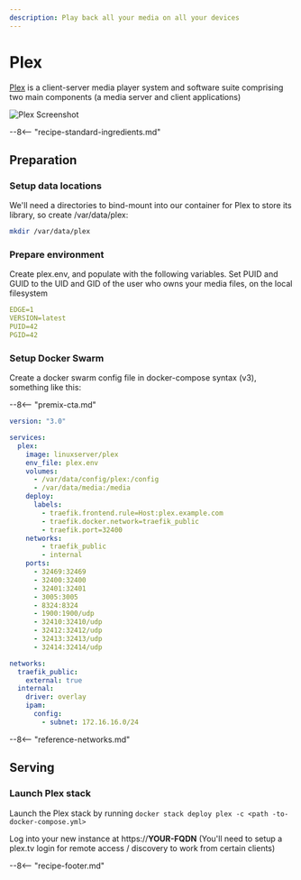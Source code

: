 ```yaml
---
description: Play back all your media on all your devices
---
```


# Plex

[Plex](https://www.plex.tv/) is a client-server media player system and software suite comprising two main components (a media server and client applications)

![Plex Screenshot](../images/plex.jpg)

--8<-- "recipe-standard-ingredients.md"

## Preparation

### Setup data locations

We'll need a directories to bind-mount into our container for Plex to store its library, so create /var/data/plex:

```bash
mkdir /var/data/plex
```

### Prepare environment

Create plex.env, and populate with the following variables. Set PUID and GUID to the UID and GID of the user who owns your media files, on the local filesystem

```yaml
EDGE=1
VERSION=latest
PUID=42
PGID=42
```

### Setup Docker Swarm

Create a docker swarm config file in docker-compose syntax (v3), something like this:

--8<-- "premix-cta.md"

```yaml
version: "3.0"

services:
  plex:
    image: linuxserver/plex
    env_file: plex.env
    volumes:
      - /var/data/config/plex:/config
      - /var/data/media:/media
    deploy:
      labels:
        - traefik.frontend.rule=Host:plex.example.com
        - traefik.docker.network=traefik_public
        - traefik.port=32400
    networks:
        - traefik_public
        - internal
    ports:
      - 32469:32469
      - 32400:32400
      - 32401:32401
      - 3005:3005
      - 8324:8324
      - 1900:1900/udp
      - 32410:32410/udp
      - 32412:32412/udp
      - 32413:32413/udp
      - 32414:32414/udp

networks:
  traefik_public:
    external: true
  internal:
    driver: overlay
    ipam:
      config:
        - subnet: 172.16.16.0/24
```

--8<-- "reference-networks.md"

## Serving

### Launch Plex stack

Launch the Plex stack by running ```docker stack deploy plex -c <path -to-docker-compose.yml>```

Log into your new instance at https://**YOUR-FQDN** (You'll need to setup a plex.tv login for remote access / discovery to work from certain clients)

[^1]: Plex uses port 32400 for remote access, using your plex.tv user/password to authenticate you. The inclusion of the traefik proxy in this recipe is simply to allow you to use the web client (as opposed to a client app) by connecting directly to your instance, as opposed to browsing your media via <https://plex.tv/web>
[^2]: Got an NVIDIA GPU? See [this blog post](https://www.funkypenguin.co.nz/note/gpu-transcoding-with-emby-plex-using-docker-nvidia/) re how to use your GPU to transcode your media!

--8<-- "recipe-footer.md"
